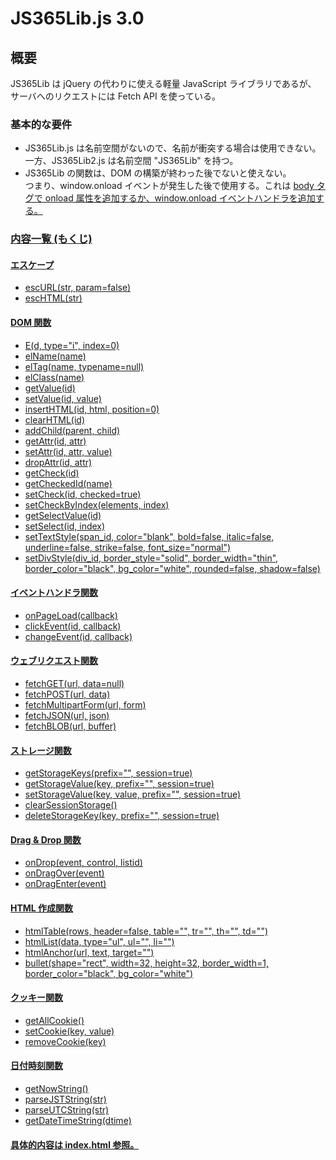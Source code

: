 # JS365Lib.js 3.0
<!-- 概要 -->
## <a id="abstraction">概要</a>
JS365Lib は jQuery の代わりに使える軽量 JavaScript ライブラリであるが、
サーバへのリクエストには Fetch API を使っている。

<!-- 基本的な要件 -->
### <a id="requirement">基本的な要件</a>
* JS365Lib.js は名前空間がないので、名前が衝突する場合は使用できない。一方、JS365Lib2.js は名前空間 "JS365Lib" を持つ。
* JS365Lib の関数は、DOM の構築が終わった後でないと使えない。<br>つまり、window.onload イベントが発生した後で使用する。これは <u>body タグで onload 属性を追加するか、window.onload イベントハンドラを追加する。

<!-- 内容一覧 (もくじ) -->
### <a id="contents">内容一覧 (もくじ)</a>
#### エスケープ
* escURL(str, param=false)
* escHTML(str)

#### DOM 関数
* E(d, type="i", index=0)
* elName(name)
* elTag(name, typename=null)
* elClass(name)
* getValue(id)
* setValue(id, value)
* insertHTML(id, html, position=0)
* clearHTML(id)
* addChild(parent, child)
* getAttr(id, attr)
* setAttr(id, attr, value)
* dropAttr(id, attr)
* getCheck(id)
* getCheckedId(name)
* setCheck(id, checked=true)
* setCheckByIndex(elements, index)
* getSelectValue(id)
* setSelect(id, index)
* setTextStyle(span_id, color="blank", bold=false, italic=false, underline=false, strike=false, font_size="normal")
* setDivStyle(div_id, border_style="solid", border_width="thin", border_color="black", bg_color="white", rounded=false, shadow=false)

#### イベントハンドラ関数
* onPageLoad(callback)
* clickEvent(id, callback)
* changeEvent(id, callback)

#### ウェブリクエスト関数
* fetchGET(url, data=null)
* fetchPOST(url, data)
* fetchMultipartForm(url, form)
* fetchJSON(url, json)
* fetchBLOB(url, buffer)

#### ストレージ関数
* getStorageKeys(prefix="", session=true)
* getStorageValue(key, prefix="", session=true)
* setStorageValue(key, value, prefix="", session=true)
* clearSessionStorage()
* deleteStorageKey(key, prefix="", session=true)

#### Drag &amp; Drop 関数
* onDrop(event, control, listid)
* onDragOver(event)
* onDragEnter(event)

#### HTML 作成関数
* htmlTable(rows, header=false, table="", tr="", th="", td="")
* htmlList(data, type="ul", ul="", li="")
* htmlAnchor(url, text, target="")
* bullet(shape="rect", width=32, height=32, border_width=1, border_color="black", bg_color="white")

#### クッキー関数
* getAllCookie()
* setCookie(key, value)
* removeCookie(key)

#### 日付時刻関数
* getNowString()
* parseJSTString(str)
* parseUTCString(str)
* getDateTimeString(dtime)

#### 具体的内容は index.html 参照。
